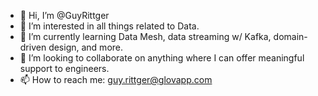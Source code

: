 - 👋 Hi, I’m @GuyRittger
- 👀 I’m interested in all things related to Data.
- 🌱 I’m currently learning Data Mesh, data streaming w/ Kafka, domain-driven design, and more.
- 💞️ I’m looking to collaborate on anything where I can offer meaningful support to engineers.
- 📫 How to reach me: guy.rittger@glovapp.com

<!---
GuyRittger/GuyRittger is a ✨ special ✨ repository because its `README.md` (this file) appears on your GitHub profile.
You can click the Preview link to take a look at your changes.
--->
